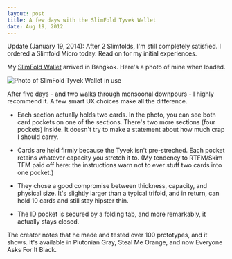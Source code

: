```yaml
---
layout: post
title: A few days with the SlimFold Tyvek Wallet
date: Aug 19, 2012
---
```


Update (January 19, 2014): After 2 Slimfolds, I'm still completely satisfied. I ordered a Slimfold Micro today. Read on for my initial experiences.

My [SlimFold Wallet](http://slimfoldwallet.com/) arrived in Bangkok. Here's a photo of mine when loaded.

![Photo of SlimFold Tyvek Wallet in use](http://images.yort.com/blog/slimfold-tyvek-wallet-1.jpg)

After five days - and two walks through monsoonal downpours - I highly recommend it. A few smart UX choices make all the difference.

* Each section actually holds two cards. In the photo, you can see both card pockets on one of the sections. There's two more sections (four pockets) inside. It doesn't try to make a statement about how much crap I should carry.

* Cards are held firmly because the Tyvek isn't pre-streched. Each pocket retains whatever capacity you stretch it to. (My tendency to RTFM/Skim TFM paid off here: the instructions warn not to ever stuff two cards into one pocket.)

* They chose a good compromise between thickness, capacity, and physical size. It's slightly larger than a typical trifold, and in return, can hold 10 cards and still stay hipster thin.

* The ID pocket is secured by a folding tab, and more remarkably, it actually stays closed.

The creator notes that he made and tested over 100 prototypes, and it shows. It's available in Plutonian Gray, Steal Me Orange, and now Everyone Asks For It Black.
